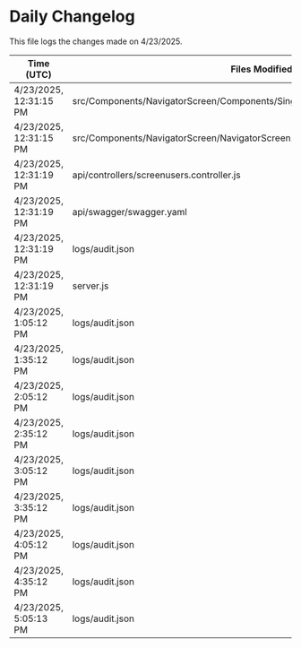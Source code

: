 # Daily Changelog

This file logs the changes made on 4/23/2025.

| Time (UTC)             | Files Modified                    | Changes (Addition/Deletion) |
|------------------------|-----------------------------------|-----------------------------|
| 4/23/2025, 12:31:15 PM | src/Components/NavigatorScreen/Components/SingleMRCard/SingleNoImageCardRed.js | 1 Additions & 1 Deletions |
| 4/23/2025, 12:31:15 PM | src/Components/NavigatorScreen/NavigatorScreen.js | 2 Additions & 2 Deletions |
| 4/23/2025, 12:31:19 PM | api/controllers/screenusers.controller.js | 9 Additions & 9 Deletions|
| 4/23/2025, 12:31:19 PM | api/swagger/swagger.yaml | 4 Additions & 4 Deletions|
| 4/23/2025, 12:31:19 PM | logs/audit.json | 15 Additions & 15 Deletions|
| 4/23/2025, 12:31:19 PM | server.js | 12 Additions & 12 Deletions|
| 4/23/2025, 1:05:12 PM | logs/audit.json | 10 Additions & 10 Deletions|
| 4/23/2025, 1:35:12 PM | logs/audit.json | 10 Additions & 10 Deletions|
| 4/23/2025, 2:05:12 PM | logs/audit.json | 10 Additions & 10 Deletions|
| 4/23/2025, 2:35:12 PM | logs/audit.json | 10 Additions & 10 Deletions|
| 4/23/2025, 3:05:12 PM | logs/audit.json | 10 Additions & 10 Deletions|
| 4/23/2025, 3:35:12 PM | logs/audit.json | 10 Additions & 10 Deletions|
| 4/23/2025, 4:05:12 PM | logs/audit.json | 10 Additions & 10 Deletions|
| 4/23/2025, 4:35:12 PM | logs/audit.json | 10 Additions & 10 Deletions|
| 4/23/2025, 5:05:13 PM | logs/audit.json | 10 Additions & 10 Deletions|
